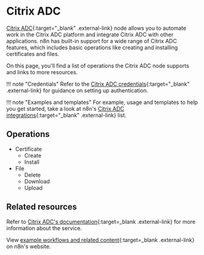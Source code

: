 # Citrix ADC

[Citrix ADC](https://www.citrix.com/en-gb/products/citrix-adc/){:target="_blank" .external-link} node allows you to automate work in the Citrix ADC platform and integrate Citrix ADC with other applications. n8n has built-in support for a wide range of Citrix ADC features, which includes basic operations like creating and installing certificates and files.

On this page, you'll find a list of operations the Citrix ADC node supports and links to more resources.

!!! note "Credentials"
    Refer to the [Citrix ADC credentials](https://docs.n8n.io/integrations/builtin/credentials/citrixadc/){:target="_blank" .external-link} for guidance on setting up authentication. 

!!! note "Examples and templates"
    For example, usage and templates to help you get started, take a look at n8n's [Citrix ADC integrations](https://n8n.io/integrations/citrix-adc/){:target="_blank" .external-link} list.


## Operations

* Certificate
	* Create
	* Install
* File
	* Delete
	* Download
	* Upload

## Related resources

Refer to [Citrix ADC's documentation](https://docs.citrix.com/en-us/citrix-adc/current-release/){:target=_blank .external-link} for more information about the service.

View [example workflows and related content](https://n8n.io/integrations/citrix-adc/){:target=_blank .external-link} on n8n's website.

